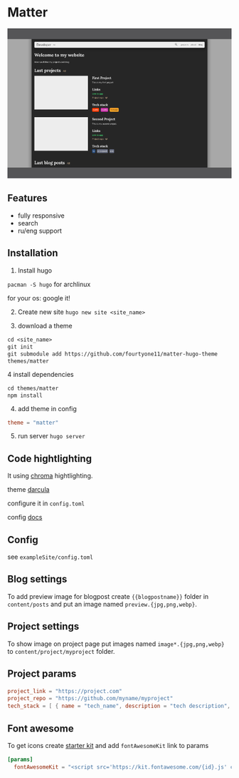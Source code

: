 # Matter

![Matter](https://github.com/fourtyone11/matter-hugo-theme/blob/master/images/tn.png)

## Features

- fully responsive
- search
- ru/eng support

## Installation

1. Install hugo

  `pacman -S hugo` for archlinux

  for your os: google it!

2. Create new site `hugo new site <site_name>`

3. download a theme

```
cd <site_name>
git init
git submodule add https://github.com/fourtyone11/matter-hugo-theme themes/matter
```

4 install dependencies

```
cd themes/matter
npm install
```

4. add theme in config

```toml
theme = "matter"
```

5. run server `hugo server`

## Code hightlighting

It using [chroma](https://github.com/alecthomas/chroma) hightlighting.

theme [darcula](https://draculatheme.com)

configure it in `config.toml`

config [docs](https://gohugo.io/getting-started/configuration-markup/#highlight)

## Config

see `exampleSite/config.toml`

## Blog settings

To add preview image for blogpost create `{{blogpostname}}` folder in `content/posts` and put an image named `preview.{jpg,png,webp}`.

## Project settings

To show image on project page put images named `image*.{jpg,png,webp}` to `content/project/myproject` folder.

## Project params

```toml
project_link = "https://project.com"
project_repo = "https://github.com/myname/myproject"
tech_stack = [ { name = "tech_name", description = "tech description", link = "link to website" } ]
```

## Font awesome

To get icons create [starter kit](https://fontawesome.com/start) and add `fontAwesomeKit` link to params

```toml
[params]
  fontAwesomeKit = "<script src='https://kit.fontawesome.com/{id}.js' crossorigin='anonymous'></script>"
```
